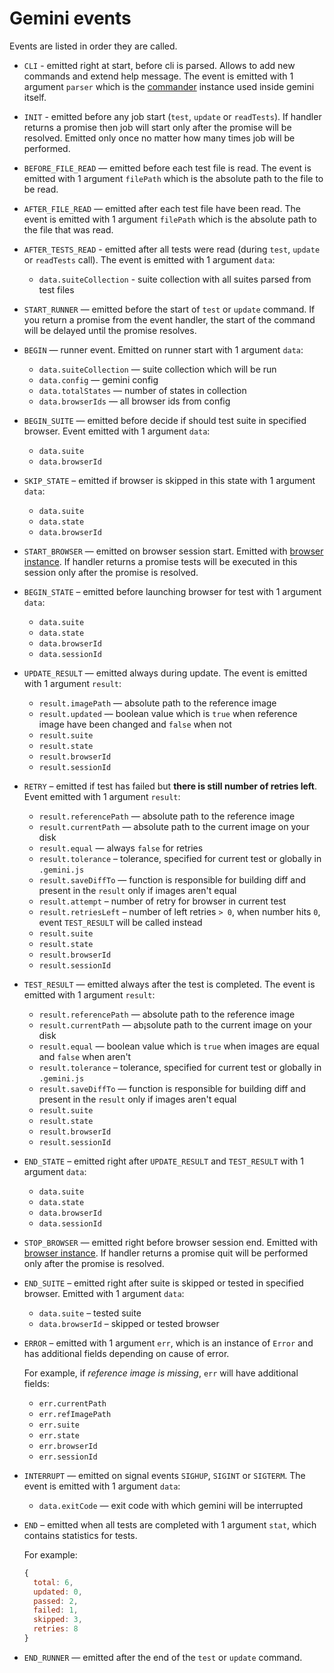 # Gemini events

Events are listed in order they are called.

* `CLI` - emitted right at start, before cli is parsed. Allows to add new commands and extend help message. The event is emitted with 1 argument `parser` which is the [commander](https://github.com/tj/commander.js) instance used inside gemini itself.

* `INIT` - emitted before any job start (`test`, `update` or `readTests`). If handler returns a promise then job will start only after the promise will be resolved. Emitted only once no matter how many times job will be performed.

* `BEFORE_FILE_READ` — emitted before each test file is read. The event is emitted
  with 1 argument `filePath` which is the absolute path to the file to be read.

* `AFTER_FILE_READ` — emitted after each test file have been read. The event is
  emitted with 1 argument `filePath` which is the absolute path to the file that
  was read.

* `AFTER_TESTS_READ` - emitted after all tests were read (during `test`, `update` or `readTests` call). The event is emitted with 1 argument `data`:
    * `data.suiteCollection` - suite collection with all suites parsed from test files

* `START_RUNNER` — emitted before the start of `test` or `update` command. If
  you return a promise from the event handler, the start of the command will
  be delayed until the promise resolves.
  
* `BEGIN` — runner event. Emitted on runner start with 1 argument `data`:
  * `data.suiteCollection` — suite collection which will be run
  * `data.config` — gemini config
  * `data.totalStates` — number of states in collection
  * `data.browserIds` — all browser ids from config
  
* `BEGIN_SUITE` — emitted before decide if should test suite in
specified browser. Event emitted with 1 argument `data`:
  * `data.suite`
  * `data.browserId`
  
* `SKIP_STATE` – emitted if browser is skipped in this state
with 1 argument `data`:
  * `data.suite`
  * `data.state`
  * `data.browserId`
  
* `START_BROWSER` — emitted on browser session start. Emitted with [browser instance](../lib/browser/new-browser.js). If handler returns a promise tests will be executed in this session only after the promise is resolved.

* `BEGIN_STATE` – emitted before launching browser for test
with 1 argument `data`:
  * `data.suite`
  * `data.state`
  * `data.browserId`
  * `data.sessionId`

* `UPDATE_RESULT` — emitted always during update. The event is emitted with 1 argument `result`:
    * `result.imagePath` — absolute path to the reference image
    * `result.updated` — boolean value which is `true` when reference image have been changed and `false` when not
    * `result.suite`
    * `result.state`
    * `result.browserId`
    * `result.sessionId`

* `RETRY` – emitted if test has failed but **there is still number
of retries left**. Event emitted with 1 argument `result`:
    * `result.referencePath` — absolute path to the reference image
    * `result.currentPath` — absolute path to the current image on your disk
    * `result.equal` — always `false` for retries
    * `result.tolerance` – tolerance, specified for current test or globally in `.gemini.js`
    * `result.saveDiffTo` — function is responsible for building diff and present in the `result` only if images aren't equal
    * `result.attempt` – number of retry for browser in current test
    * `result.retriesLeft` – number of left retries `> 0`, when number hits
    `0`, event `TEST_RESULT` will be called instead
    * `result.suite`
    * `result.state`
    * `result.browserId`
    * `result.sessionId`

* `TEST_RESULT` — emitted always after the test is completed. The event is emitted with 1 argument `result`:
    * `result.referencePath` — absolute path to the reference image
    * `result.currentPath` — ab¡solute path to the current image on your disk
    * `result.equal` — boolean value which is `true` when images are equal and `false` when aren't
    * `result.tolerance` – tolerance, specified for current test or globally in `.gemini.js`
    * `result.saveDiffTo` — function is responsible for building diff and present in the `result` only if images aren't equal
    * `result.suite`
    * `result.state`
    * `result.browserId`
    * `result.sessionId`

* `END_STATE` – emitted right after `UPDATE_RESULT` and `TEST_RESULT`
with 1 argument `data`:
    * `data.suite`
    * `data.state`
    * `data.browserId`
    * `data.sessionId`

* `STOP_BROWSER` — emitted right before browser session end. Emitted with [browser instance](../lib/browser/new-browser.js). If handler returns a promise quit will be performed only after the promise is resolved.

* `END_SUITE` – emitted right after suite is skipped or tested in specified browser.
Emitted with 1 argument `data`:
  * `data.suite` – tested suite
  * `data.browserId` – skipped or tested browser

* `ERROR` – emitted with 1 argument `err`, which is an instance
of `Error` and has additional fields depending on cause
of error.

    For example, if _reference image is missing_,
    `err` will have additional fields:
    * `err.currentPath`
    * `err.refImagePath`
    * `err.suite`
    * `err.state`
    * `err.browserId`
    * `err.sessionId`

* `INTERRUPT` — emitted on signal events `SIGHUP`, `SIGINT` or `SIGTERM`. The event is emitted with 1 argument `data`:
    * `data.exitCode` — exit code with which gemini will be interrupted

* `END` – emitted when all tests are completed with
1 argument `stat`, which contains statistics for tests.
 
   For example:
 
    ```js
    {
      total: 6,
      updated: 0,
      passed: 2,
      failed: 1,
      skipped: 3,
      retries: 8
    }
    ```

* `END_RUNNER` — emitted after the end of the `test` or `update` command.